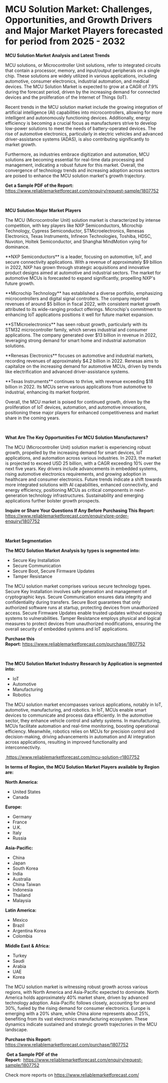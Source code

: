 <p><h1>MCU Solution Market: Challenges, Opportunities, and Growth Drivers and Major Market Players forecasted for period from 2025 - 2032</h1></p><p><strong>MCU Solution Market Analysis and Latest Trends</strong></p>
<p><p>MCU solutions, or Microcontroller Unit solutions, refer to integrated circuits that contain a processor, memory, and input/output peripherals on a single chip. These solutions are widely utilized in various applications, including automotive, consumer electronics, industrial automation, and medical devices. The MCU Solution Market is expected to grow at a CAGR of 7.9% during the forecast period, driven by the increasing demand for connected devices and the proliferation of the Internet of Things (IoT).</p><p>Recent trends in the MCU solution market include the growing integration of artificial intelligence (AI) capabilities into microcontrollers, allowing for more intelligent and autonomously functioning devices. Additionally, energy efficiency is becoming a crucial focus as manufacturers strive to develop low-power solutions to meet the needs of battery-operated devices. The rise of automotive electronics, particularly in electric vehicles and advanced driver-assistance systems (ADAS), is also contributing significantly to market growth.</p><p>Furthermore, as industries embrace digitization and automation, MCU solutions are becoming essential for real-time data processing and management, indicating a robust future for this market. Overall, the convergence of technology trends and increasing adoption across sectors are poised to enhance the MCU solution market's growth trajectory.</p></p>
<p><strong>Get a Sample PDF of the Report:&nbsp;</strong> <a href="https://www.reliablemarketforecast.com/enquiry/request-sample/1807752?utm_campaign=2193&utm_medium=2&utm_source=Github&utm_content=ia&utm_term=11022025&utm_id=mcu-solution">https://www.reliablemarketforecast.com/enquiry/request-sample/1807752</a></p>
<p>&nbsp;</p>
<p><strong>MCU Solution Major Market Players</strong></p>
<p><p>The MCU (Microcontroller Unit) solution market is characterized by intense competition, with key players like NXP Semiconductors, Microchip Technology, Cypress Semiconductor, STMicroelectronics, Renesas Electronics, Texas Instruments, Infineon Technologies, Toshiba, HDSC, Nuvoton, Holtek Semiconductor, and Shanghai MindMotion vying for dominance.</p><p>**NXP Semiconductors** is a leader, focusing on automotive, IoT, and secure connectivity applications. With a revenue of approximately $9 billion in 2022, NXP has grown through strategic acquisitions and innovative product designs aimed at automotive and industrial sectors. The market for automotive MCUs is forecasted to expand significantly, propelling NXP's future growth.</p><p>**Microchip Technology** has established a diverse portfolio, emphasizing microcontrollers and digital signal controllers. The company reported revenues of around $5 billion in fiscal 2022, with consistent market growth attributed to its wide-ranging product offerings. Microchip's commitment to enhancing IoT applications positions it well for future market expansion.</p><p>**STMicroelectronics** has seen robust growth, particularly with its STM32 microcontroller family, which serves industrial and consumer applications. The company generated over $13 billion in revenue in 2022, leveraging strong demand for smart home and industrial automation solutions.</p><p>**Renesas Electronics** focuses on automotive and industrial markets, recording revenues of approximately $4.2 billion in 2022. Renesas aims to capitalize on the increasing demand for automotive MCUs, driven by trends like electrification and advanced driver-assistance systems.</p><p>**Texas Instruments** continues to thrive, with revenue exceeding $18 billion in 2022. Its MCUs serve various applications from automotive to industrial, enhancing its market footprint.</p><p>Overall, the MCU market is poised for continued growth, driven by the proliferation of IoT devices, automation, and automotive innovations, positioning these major players for enhanced competitiveness and market share in the coming years.</p></p>
<p>&nbsp;</p>
<p><strong>What Are The Key Opportunities For MCU Solution Manufacturers?</strong></p>
<p><p>The MCU (Microcontroller Unit) solution market is experiencing robust growth, propelled by the increasing demand for smart devices, IoT applications, and automation across various industries. In 2023, the market is projected to exceed USD 25 billion, with a CAGR exceeding 10% over the next five years. Key drivers include advancements in embedded systems, rising automotive electronics requirements, and growing adoption in healthcare and consumer electronics. Future trends indicate a shift towards more integrated solutions with AI capabilities, enhanced connectivity, and energy efficiency, positioning MCUs as critical components in next-generation technology infrastructures. Sustainability and emerging applications further bolster growth prospects.</p></p>
<p><strong>Inquire or Share Your Questions If Any Before Purchasing This Report:</strong> <a href="https://www.reliablemarketforecast.com/enquiry/pre-order-enquiry/1807752?utm_campaign=2193&utm_medium=2&utm_source=Github&utm_content=ia&utm_term=11022025&utm_id=mcu-solution">https://www.reliablemarketforecast.com/enquiry/pre-order-enquiry/1807752</a></p>
<p>&nbsp;</p>
<p><strong>Market Segmentation</strong></p>
<p><strong>The MCU Solution Market Analysis by types is segmented into:</strong></p>
<p><ul><li>Secure Key Installation</li><li>Secure Communication</li><li>Secure Boot, Secure Firmware Updates</li><li>Tamper Resistance</li></ul></p>
<p><p>The MCU solution market comprises various secure technology types. Secure Key Installation involves safe generation and management of cryptographic keys. Secure Communication ensures data integrity and confidentiality during transfers. Secure Boot guarantees that only authorized software runs at startup, protecting devices from unauthorized access. Secure Firmware Updates enable trusted updates without exposing systems to vulnerabilities. Tamper Resistance employs physical and logical measures to protect devices from unauthorized modifications, ensuring the overall security of embedded systems and IoT applications.</p></p>
<p><strong>Purchase this Report:&nbsp;</strong><a href="https://www.reliablemarketforecast.com/purchase/1807752?utm_campaign=2193&utm_medium=2&utm_source=Github&utm_content=ia&utm_term=11022025&utm_id=mcu-solution">https://www.reliablemarketforecast.com/purchase/1807752</a></p>
<p>&nbsp;</p>
<p><strong>The MCU Solution Market Industry Research by Application is segmented into:</strong></p>
<p><ul><li>IoT</li><li>Automotive</li><li>Manufacturing</li><li>Robotics</li></ul></p>
<p><p>The MCU solution market encompasses various applications, notably in IoT, automotive, manufacturing, and robotics. In IoT, MCUs enable smart devices to communicate and process data efficiently. In the automotive sector, they enhance vehicle control and safety systems. In manufacturing, MCUs facilitate automation and real-time monitoring, boosting operational efficiency. Meanwhile, robotics relies on MCUs for precision control and decision-making, driving advancements in automation and AI integration across applications, resulting in improved functionality and interconnectivity.</p></p>
<p><a href="https://www.reliablemarketforecast.com/mcu-solution-r1807752?utm_campaign=2193&utm_medium=2&utm_source=Github&utm_content=ia&utm_term=11022025&utm_id=mcu-solution">&nbsp;https://www.reliablemarketforecast.com/mcu-solution-r1807752</a></p>
<p><strong>In terms of Region, the MCU Solution Market Players available by Region are:</strong></p>
<p>
    <p> <strong> North America: </strong>
        <ul>
            <li>United States</li>
            <li>Canada</li>
        </ul>
        </p> 
    <p> <strong> Europe: </strong>
        <ul>
            <li>Germany</li>
            <li>France</li>
            <li>U.K.</li>
            <li>Italy</li>
            <li>Russia</li>
        </ul>
        </p> 
    <p> <strong> Asia-Pacific: </strong>
        <ul>
            <li>China</li>
            <li>Japan</li>
            <li>South Korea</li>
            <li>India</li>
            <li>Australia</li>
            <li>China Taiwan</li>
            <li>Indonesia</li>
            <li>Thailand</li>
            <li>Malaysia</li>
        </ul>
        </p> 
    <p> <strong> Latin America: </strong>
        <ul>
            <li>Mexico</li>
            <li>Brazil</li>
            <li>Argentina Korea</li>
            <li>Colombia</li>
        </ul>
        </p> 
    <p> <strong> Middle East & Africa: </strong>
        <ul>
            <li>Turkey</li>
            <li>Saudi</li>
            <li>Arabia</li>
            <li>UAE</li>
            <li>Korea</li>
        </ul>
    </p>
    </p>
<p><p>The MCU solution market is witnessing robust growth across various regions, with North America and Asia-Pacific expected to dominate. North America holds approximately 40% market share, driven by advanced technology adoption. Asia-Pacific follows closely, accounting for around 30%, fueled by the rising demand for consumer electronics. Europe is emerging with a 20% share, while China alone represents about 25%, benefiting from its vast electronics manufacturing ecosystem. These dynamics indicate sustained and strategic growth trajectories in the MCU landscape.</p></p>
<p><strong>Purchase this Report: </strong><a href="https://www.reliablemarketforecast.com/purchase/1807752?utm_campaign=2193&utm_medium=2&utm_source=Github&utm_content=ia&utm_term=11022025&utm_id=mcu-solution">https://www.reliablemarketforecast.com/purchase/1807752</a></p>
<p>&nbsp;<strong>Get a Sample PDF of the Report:&nbsp;&nbsp;</strong><a href="https://www.reliablemarketforecast.com/enquiry/request-sample/1807752?utm_campaign=2193&utm_medium=2&utm_source=Github&utm_content=ia&utm_term=11022025&utm_id=mcu-solution">https://www.reliablemarketforecast.com/enquiry/request-sample/1807752</a></p>
<p><strong></strong></p>
<p>Check more reports on <a href="https://www.reliablemarketforecast.com/?utm_campaign=2193&utm_medium=2&utm_source=Github&utm_content=ia&utm_term=11022025&utm_id=mcu-solution">https://www.reliablemarketforecast.com/</a></p>